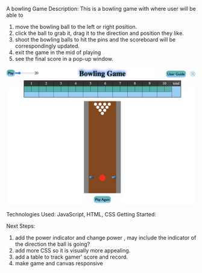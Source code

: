 A bowling Game
Description: This is a bowling game with where user will be able to 
1) move the bowling ball to the left or right position.
2) click the ball to grab it, drag it to the direction and position they like.
3) shoot the bowling balls to hit the pins and the scoreboard will be correspondingly updated. 
4) exit the game in the mid of playing 
5) see the final score in a pop-up window.

![IMAGE_DESCRIPTION](img/bowling-game-photo.png)

Technologies Used:  JavaScript, HTML, CSS
Getting Started: 

Next Steps: 
1. add the power indicator and change power , may include the indicator of the direction the ball is going?  
2. add more CSS so it is visually more appealing. 
3. add a table to track gamer' score and record. 
4. make game and canvas responsive 
   



